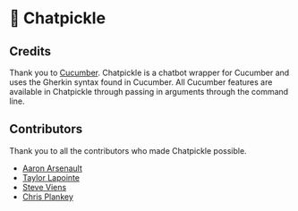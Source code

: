 # 🥒 Chatpickle

## Credits
Thank you to [Cucumber](https://github.com/cucumber/common). Chatpickle is a chatbot wrapper for Cucumber and uses the Gherkin syntax found in Cucumber. All Cucumber features are available in Chatpickle through passing in arguments through the command line.

## Contributors 
Thank you to all the contributors who made Chatpickle possible.
* [Aaron Arsenault](https://github.com/arsena)
* [Taylor Lapointe](https://github.com/taylor-lapointe)
* [Steve Viens](https://github.com/stephenviens)
* [Chris Plankey](https://github.com/cplankey)